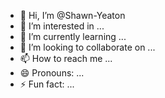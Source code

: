 - 👋 Hi, I’m @Shawn-Yeaton
- 👀 I’m interested in ...
- 🌱 I’m currently learning ...
- 💞️ I’m looking to collaborate on ...
- 📫 How to reach me ...
- 😄 Pronouns: ...
- ⚡ Fun fact: ...

<!---
Shawn-Yeaton/Shawn-Yeaton is a ✨ special ✨ repository because its `README.md` (this file) appears on your GitHub profile.
You can click the Preview link to take a look at your changes.
--->
